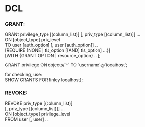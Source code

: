 # DCL
### GRANT:  
GRANt privilege_type [(column_list)] [, priv_type [(column_list)]] ...  
    ON [object_type] priv_level  
    TO user [auth_option] [, user [auth_option]] ...  
    [REQUIRE {NONE | tls_option [[AND] tls_option] ...}]  
    [WITH {GRANT OPTION | resource_option} ...];  
    
GRANT privilege ON objects/'*' TO 'username'@'localhost';  

for checking, use:  
SHOW GRANTS FOR finley localhost];  

### REVOKE:  
REVOKE priv_type [(column_list)]  
      [, priv_type [(column_list)]] ...  
    ON [object_type] privilege_level  
    FROM user [, user] ... 
